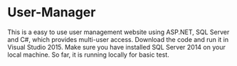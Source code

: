 # User-Manager

This is a easy to use user management website using ASP.NET, SQL Server and C#, which provides multi-user access. Download the code and run it in Visual Studio 2015. Make sure you have installed SQL Server 2014 on your local machine. So far, it is running locally for basic test.
